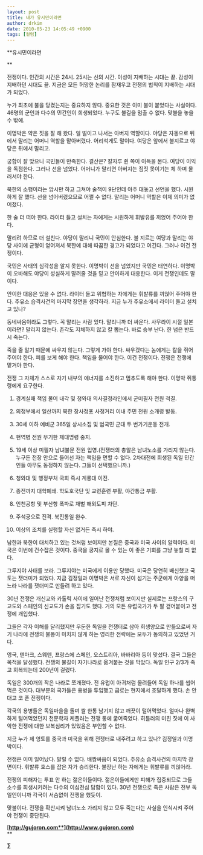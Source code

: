 ```yaml
---
layout: post
title: 내가 유시민이라면
author: drkim
date: 2010-05-23 14:05:49 +0900
tags: [컬럼]
---
```

  
**유시민이라면  
  
** 

전쟁이다. 인간의 시간은 24시. 25시는 신의 시간. 이성이 지배하는 시대는 끝. 감성이 지배하던 시대도 끝. 지금은 모든 허망한 논리를 잠재우고 전쟁의 법칙이 지배하는 시대가 되었다. 



누가 최초에 불을 당겼는지는 중요하지 않다. 중요한 것은 이미 불이 붙었다는 사실이다. 46명의 군인과 다수의 민간인이 희생되었다. 누구도 불길을 멈출 수 없다. 맞불을 놓을 수 밖에.



이명박은 약은 짓을 잘 해 왔다. 일 벌이고 나서는 아버지 역할이다. 야당은 자동으로 뒤에서 말리는 어머니 역할을 맡아버렸다. 어리석게도 말이다. 여당은 앞에서 불지르고 야당은 뒤에서 말리고. 



궁합이 잘 맞으니 국민들이 만족한다. 결산은? 칼자루 쥔 쪽이 이득을 본다. 여당이 이익을 독점한다. 그러나 선을 넘었다. 어머니가 말리면 아버지는 짐짓 못이기는 체 하며 물러서야 한다.



북한의 소행이라는 암시만 하고 그쳐야 술책이 9단인데 아주 대놓고 선언을 했다. 시원하게 잘 했다. 선을 넘어버렸으므로 어쩔 수 없다. 말리는 어머니 역할은 이제 의미가 없어졌다.



한 술 더 떠야 한다. 라이터 들고 설치는 자에게는 시원하게 휘발유를 끼얹어 주어야 한다. 



말리려 하므로 더 설친다. 야당이 말리니 국민이 안심한다. 불 지르는 여당과 말리는 야당 사이에 균형이 얻어져서 북한에 대해 따끔한 경고가 되었다고 여긴다. 그러나 이건 전쟁이다.



국민은 사태의 심각성을 알지 못한다. 이명박이 선을 넘었지만 국민은 태연하다. 이명박이 오바해도 야당이 성실하게 말려줄 것을 믿고 안이하게 대응한다. 이게 전쟁인데도 말이다.



안이한 대응은 있을 수 없다. 라이터 들고 위협하는 자에게는 휘발류를 끼얹어 주어야 한다. 주유소 습격사건의 마지막 장면을 생각하라. 지금 누가 주유소에서 라이터 들고 설치고 있나?



동네싸움이라도 그렇다. 꼭 말리는 사람 있다. 말리니까 더 싸운다. 사무라이 시절 일본이라면? 말리지 않는다. 촌각도 지체하지 않고 칼 뽑는다. 바로 승부 난다. 한 넘은 반드시 죽는다. 



죽을 줄 알기 때문에 싸우지 않는다. 그렇게 가야 한다. 싸우겠다는 놈에게는 칼을 쥐어주어야 한다. 피를 보게 해야 한다. 책임을 물어야 한다. 이건 전쟁이다. 전쟁은 전쟁에 맡겨야 한다.



전쟁 그 자체가 스스로 자기 내부의 에너지를 소진하고 멈추도록 해야 한다. 이명박 쥐통령에게 요구한다.



1) 경계실패 책임 물어 내각 및 청와대 의사결정라인에서 군미필자 전원 척결. 



2) 의정부에서 일산까지 북한 장사정포 사정거리 이내 주민 전원 소개령 발동.



3) 30세 이하 예비군 365일 상시소집 및 범국민 군대 두 번가기운동 전개.



4) 현역병 전원 무기한 제대명령 중지.



5) 19세 이상 미필자 남녀불문 전원 입영.(전쟁터의 총알은 남녀노소를 가리지 않는다. 누구든 전장 안으로 들어선 자는 책임을 면할 수 없다. 2차대전에 희생된 독일 민간인들 아무도 동정하지 않는다. 그들이 선택했으니까.)



6) 청와대 및 행정부처 국회 즉시 계룡대 이전.



7) 종전까지 대학폐쇄. 학도호국단 및 교련훈련 부활, 야간통금 부활.



8) 인천공항 및 부산항 폭파로 재벌 해외도피 차단.



9) 주석궁으로 진격. 북진통일 완수.



10) 이상의 조치를 실행할 자신 없거든 즉시 하야.



남한과 북한이 대치하고 있는 것처럼 보이지만 본질은 중국과 미국 사이의 알력이다. 미국은 이번에 건수잡은 것이다. 중국을 궁지로 몰 수 있는 이 좋은 기회를 그냥 놓칠 리 없다. 



그루지야 사태를 보라. 그루지야는 미국에게 이용만 당했다. 미국은 당연히 배신했고 국토는 잿더미가 되었다. 지금 김정일과 이명박은 서로 자신이 섬기는 주군에게 아양을 떠느라 나라를 잿더미로 만들려 하고 있다.



30년 전쟁은 개신교와 카톨릭 사이에 일어난 전쟁처럼 보이지만 실제로는 프랑스의 구교도와 스페인의 신교도가 손을 잡기도 했다. 거의 모든 유럽국가가 두 팔 걷어붙이고 전쟁에 개입했다.



그들은 각자 이해를 달리했지만 우둔한 독일을 전쟁터로 삼아 희생양으로 만듦으로써 자기 나라에 전쟁의 불똥이 미치지 않게 하는 영리한 전략에는 모두가 동의하고 있었던 거다.



영국, 덴마크, 스웨덴, 프랑스에 스페인, 오스트리아, 바바리아 등이 맞섰다. 결국 그들은 목적을 달성했다. 전쟁의 불길이 자기나라로 옮겨붙는 것을 막았다. 독일 인구 2/3가 죽고 회복되는데 200년이 걸렸다. 



독일은 300개의 작은 나라로 쪼개졌다. 전 유럽이 아귀처럼 몰려들어 독일 하나를 씹어먹은 것이다. 대부분의 국가들은 용병을 투입했고 급료는 현지에서 조달하게 했다. 손 안대고 코 푼 전쟁이다. 



각국의 용병들은 독일마을을 돌며 쌀 한통 남기지 않고 깨끗이 털어먹었다. 얼마나 완벽하게 털어먹었던지 천문학자 케플러는 전쟁 통에 굶어죽었다. 히틀러의 미친 짓에 이 사악한 전쟁에 대한 보복심리가 있었음은 부인할 수 없다. 



지금 누가 제 영토를 중국과 미국을 위해 전쟁터로 내주려고 하고 있나? 김정일과 이명박이다. 



전쟁은 이미 일어났다. 말릴 수 없다. 배짱싸움이 되었다. 주유소 습격사건의 마지막 장면이다. 휘발류 호스를 잡은 자가 승리한다. 불장난 하는 자에게는 휘발류를 끼얹어라. 



전쟁의 피해자는 투표 안 하는 젊은이들이다. 젊은이들에게만 피해가 집중되므로 그들 소수를 희생시키려는 다수의 이심전심 담합이 있다. 30년 전쟁으로 죽은 사람은 전부 독일인이니까 각국이 서슴없이 전쟁을 했듯이.



맞불이다. 전쟁을 확산시켜 남녀노소 가리지 않고 모두 죽는다는 사실을 인식시켜 주어야 전쟁이 중단된다. 









[**http://gujoron.com**](http://www.gujoron.com)**  
** 

**∑**